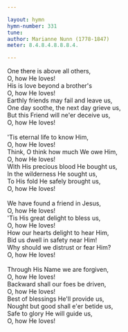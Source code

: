 ```yaml
---

layout: hymn
hymn-number: 331
tune: 
author: Marianne Nunn (1778-1847)
meter: 8.4.8.4.8.8.8.4.

---
```

One there is above all others,<br>O, how He loves!<br>His is love beyond a brother's<br>O, how He loves!<br>Earthly friends may fail and leave us,<br>One day soothe, the next day grieve us,<br>But this Friend will ne'er deceive us,<br>O, how He loves!<br><br>'Tis eternal life to know Him,<br>O, how He loves!<br>Think, O think how much We owe Him,<br>O, how He loves!<br>With His precious blood He bought us,<br>In the wilderness He sought us,<br>To His fold He safely brought us,<br>O, how He loves!<br><br>We have found a friend in Jesus,<br>O, how He loves!<br>'Tis His great delight to bless us,<br>O, how He loves!<br>How our hearts delight to hear Him,<br>Bid us dwell in safety near Him!<br>Why should we distrust or fear Him?<br>O, how He loves!<br><br>Through His Name we are forgiven,<br>O, how He loves!<br>Backward shall our foes be driven,<br>O, how He loves!<br>Best of blessings He'll provide us,<br>Nought but good shall e'er betide us,<br>Safe to glory He will guide us,<br>O, how He loves!<br><br><br>
